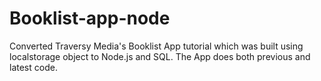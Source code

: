# Booklist-app-node
Converted Traversy Media's Booklist App tutorial which was built using localstorage object to Node.js and SQL. 
The App does both previous and latest code.
